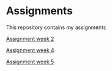# Assignments
This repository contains my assignments 

[Assignment week 2](https://github.com/BastiaanHeerius/Assignments/blob/master/Assignment_week_2-2-2.ipynb)

[Assignment week 4](https://github.com/BastiaanHeerius/Assignments/blob/master/Assignment_week_4.py.html)

[Assignment week 5](https://github.com/BastiaanHeerius/Assignments/blob/master/Assignment_week_5.md)
